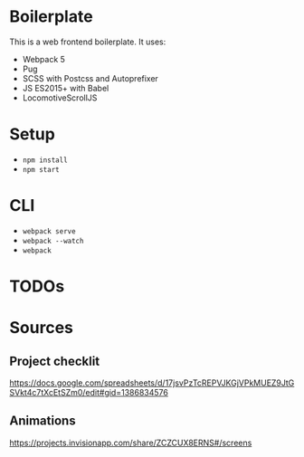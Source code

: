 # Boilerplate
This is a web frontend boilerplate. It uses:
- Webpack 5
- Pug
- SCSS with Postcss and Autoprefixer
- JS ES2015+ with Babel
- LocomotiveScrollJS

# Setup
- `npm install`
- `npm start`

# CLI
- `webpack serve`
- `webpack --watch`
- `webpack`

# TODOs

# Sources
## Project checklit
https://docs.google.com/spreadsheets/d/17jsvPzTcREPVJKGjVPkMUEZ9JtGSVkt4c7tXcEtSZm0/edit#gid=1386834576
## Animations
https://projects.invisionapp.com/share/ZCZCUX8ERNS#/screens
